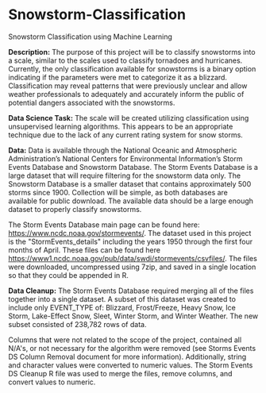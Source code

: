 # Snowstorm-Classification
Snowstorm Classification using Machine Learning

**Description:**  The purpose of this project will be to classify snowstorms into a scale, similar to the scales used to classify tornadoes and hurricanes.  Currently, the only classification available for snowstorms is a binary option indicating if the parameters were met to categorize it as a blizzard.  Classification may reveal patterns that were previously unclear and allow weather professionals to adequately and accurately inform the public of potential dangers associated with the snowstorms.

**Data Science Task:**  The scale will be created utilizing classification using unsupervised learning algorithms.  This appears to be an appropriate technique due to the lack of any current rating system for snow storms.

**Data:**  Data is available through the National Oceanic and Atmospheric Administration’s National Centers for Environmental Information’s Storm Events Database and Snowstorm Database.  The Storm Events Database is a large dataset that will require filtering for the snowstorm data only.  The Snowstorm Database is a smaller dataset that contains approximately 500 storms since 1900.  Collection will be simple, as both databases are available for public download.  The available data should be a large enough dataset to properly classify snowstorms.

The Storm Events Database main page can be found here: https://www.ncdc.noaa.gov/stormevents/.  The dataset used in this project is the "StormEvents_details" including the years 1950 through the first four months of April.  These files can be found here https://www1.ncdc.noaa.gov/pub/data/swdi/stormevents/csvfiles/.  The files were downloaded, uncompressed using 7zip, and saved in a single location so that they could be appended in R.

**Data Cleanup:** The Storm Events Database required merging all of the files together into a single dataset.  A subset of this dataset was created to include only EVENT_TYPE of: Blizzard, Frost/Freeze, Heavy Snow, Ice Storm, Lake-Effect Snow, Sleet, Winter Storm, and Winter Weather.  The new subset consisted of 238,782 rows of data.  

Columns that were not related to the scope of the project, contained all N/A's, or not necessary for the algorithm were removed (see Storms Events DS Column Removal document for more information).  Additionally, string and character values were converted to numeric values.  The Storm Events DS Cleanup R file was used to merge the files, remove columns, and convert values to numeric.
